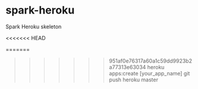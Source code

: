 spark-heroku
============

Spark Heroku skeleton

<<<<<<< HEAD

=======
>>>>>>> 951af0e76317a60a1c59dd9923b2a77313e63034
  heroku apps:create [your_app_name]
  git push heroku master
